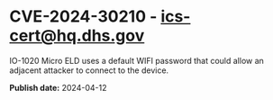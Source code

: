 # CVE-2024-30210 - ics-cert@hq.dhs.gov

IO-1020 Micro ELD uses a default WIFI password that could allow an adjacent attacker to connect to the device.



**Publish date:** 2024-04-12
